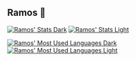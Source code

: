 ## Ramos 🌾
[![Ramos' Stats Dark](https://github-readme-stats.vercel.app/api?username=ramosdetrigo&theme=catppuccin_mocha&hide_border=true&show_icons=true#gh-dark-mode-only&update=2)](https://github.com/ramosdetrigo#gh-dark-mode-only)
[![Ramos' Stats Light](https://github-readme-stats.vercel.app/api?username=ramosdetrigo&theme=catppuccin_latte&hide_border=true&show_icons=true#gh-light-mode-only&update=2)](https://github.com/ramosdetrigo#gh-light-mode-only)

[![Ramos' Most Used Languages Dark](https://github-readme-stats.vercel.app/api/top-langs/?username=ramosdetrigo&size_weight=0.5&count_weight=0.5&exclude_repo=love2d-experiments&hide_border=true&layout=compact&theme=catppuccin_mocha&update=2)](https://github.com/ramosdetrigo#gh-dark-mode-only)
[![Ramos' Most Used Languages Light](https://github-readme-stats.vercel.app/api/top-langs/?username=ramosdetrigo&size_weight=0.5&count_weight=0.5&exclude_repo=love2d-experiments&hide_border=true&layout=compact&theme=catppuccin_latte&update=2)](https://github.com/ramosdetrigo#gh-light-mode-only)


<!--
**ramosdetrigo/ramosdetrigo** is a ✨ _special_ ✨ repository because its `README.md` (this file) appears on your GitHub profile.

Here are some ideas to get you started:

- 🔭 I’m currently working on ...
- 🌱 I’m currently learning ...
- 👯 I’m looking to collaborate on ...
- 🤔 I’m looking for help with ...
- 💬 Ask me about ...
- 📫 How to reach me: ...
- 😄 Pronouns: ...
- ⚡ Fun fact: ...
-->
